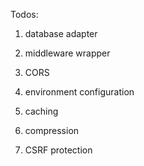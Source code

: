 Todos:

1. database adapter

2. middleware wrapper

3. CORS

4. environment configuration

5. caching

6. compression

7. CSRF protection
